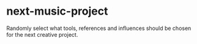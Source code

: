 # next-music-project
Randomly select what tools, references and influences should be chosen for the next creative project.

